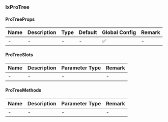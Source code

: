 
### IxProTree

#### ProTreeProps

| Name | Description | Type | Default | Global Config | Remark |
| --- | --- | --- | --- | --- | --- |
| - | - | - | - | ✅ | - |

#### ProTreeSlots

| Name | Description | Parameter Type | Remark |
| --- | --- | --- | --- |
| - | - | - | - |

#### ProTreeMethods

| Name | Description | Parameter Type | Remark |
| --- | --- | --- | --- |
| - | - | - | - |
